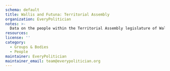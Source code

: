 ```yaml
---
schema: default
title: Wallis and Futuna: Territorial Assembly
organization: EveryPolitician
notes: >-
  Data on the people within the Territorial Assembly legislature of Wallis and Futuna.
resources:
license: ''
category:
  - Groups & Bodies
  - People
maintainer: EveryPolitician
maintainer_email: team@everypolitician.org
---
```

